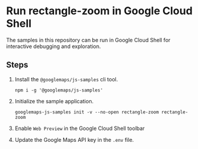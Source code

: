 # Run rectangle-zoom in Google Cloud Shell

The samples in this repository can be run in Google Cloud Shell for interactive debugging and exploration.

## Steps

1. Install the `@googlemaps/js-samples` cli tool.

    ```
    npm i -g '@googlemaps/js-samples'
    ```
1. Initialize the sample application. 
    ```
    googlemaps-js-samples init -v --no-open rectangle-zoom rectangle-zoom
    ```
1. Enable `Web Preview` in the Google Cloud Shell toolbar
1. Update the Google Maps API key in the `.env` file.
